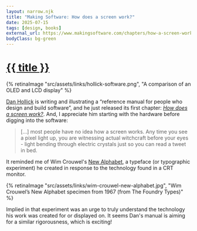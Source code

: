 ```yaml
---
layout: narrow.njk
title: "Making Software: How does a screen work?"
date: 2025-07-15
tags: [design, books]
external_url: https://www.makingsoftware.com/chapters/how-a-screen-works?ref=daniel.pizza
bodyClass: bg-green
---
```


<h1><a href="{{ external_url }}">{{ title }}</a></h1>

{% retinaImage "src/assets/links/hollick-software.png", "A comparison of an OLED and LCD display" %}

[Dan Hollick](https://alcohollick.com/ "Dan Hollick") is writing and illustrating a “reference manual for people who design and build software”, and he just released its first chapter: [_How does a screen work?_](https://www.makingsoftware.com/chapters/how-a-screen-works?ref=daniel.pizza "How does a screen work?"). And, I appreciate him starting with the hardware before digging into the software: 

> [...] most people have no idea how a screen works. Any time you see a pixel light up, you are witnessing actual witchcraft before your eyes - light bending through electric crystals just so you can read a tweet in bed.

It reminded me of Wim Crouwel's [New Alphabet](https://www.thefoundrytypes.com/fonts/new-alphabet/?ref=daniel.pizza "Wim Crouwel's New Alphabet"), a typeface (or typographic experiment) he created in response to the technology found in a CRT monitor. 

{% retinaImage "src/assets/links/wim-crouwel-new-alphabet.jpg", "Wim Crouwel’s New Alphabet specimen from 1967 (from The Foundry Types)" %}

Implied in that experiment was an urge to truly understand the technology his work was created for or displayed on. It seems Dan's manual is aiming for a similar rigorousness, which is exciting!


